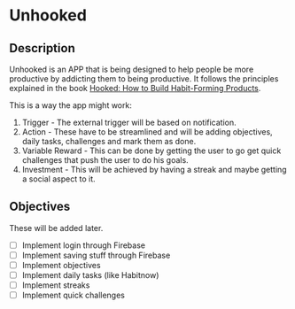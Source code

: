 # Unhooked

## Description

Unhooked is an APP that is being designed to help people be more productive by addicting them to being productive. 
It follows the principles explained in the book [Hooked: How to Build Habit-Forming Products](https://www.goodreads.com/book/show/22668729-hooked).

This is a way the app might work:
1. Trigger - The external trigger will be based on notification.
2. Action - These have to be streamlined and will be adding objectives, daily tasks, challenges and mark them as done.
3. Variable Reward - This can be done by getting the user to go get quick challenges that push the user to do his goals.
4. Investment - This will be achieved by having a streak and maybe getting a social aspect to it.

## Objectives

These will be added later.
- [ ] Implement login through Firebase
- [ ] Implement saving stuff through Firebase
- [ ] Implement objectives
- [ ] Implement daily tasks (like Habitnow)
- [ ] Implement streaks
- [ ] Implement quick challenges